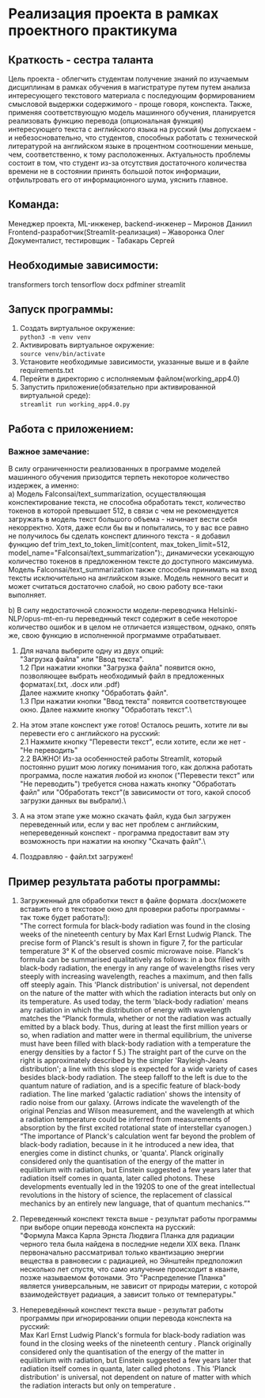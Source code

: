 # Реализация проекта в рамках проектного практикума

## Краткость - сестра таланта
 Цель проекта - облегчить студентам получение знаний по изучаемым дисциплинам в рамках обучения в магистратуре путем путем анализа интересующего текстового материала с последующим формированием смысловой выдержки содержимого - проще говоря, конспекта. Также, применяя соответствующую модель машинного обучения, планируется реализовать функцию перевода (опциональная функция) интересующего текста с английского языка на русский (мы допускаем - и небезосновательно, что студентов, способных работать с технической литературой на английском языке в процентном соотношении меньше, чем, соответственно, к тому расположенных.
Актуальность проблемы состоит в том, что студент из-за отсутствия достаточного количества времени не в состоянии принять большой поток информации, отфильтровать его от информационного шума, уяснить главное.

## Команда:
Менеджер проекта, ML-инженер, backend-инженер – Миронов Даниил\
Frontend-разработчик(Streamlit-реализация) – Жаворонка Олег\
Документалист, тестировщик - Табакарь Сергей


## Необходимые зависимости:
transformers 
torch
tensorflow
docx
pdfminer
streamlit

## Запуск программы:
1. Создать виртуальное окружение:\
   `python3 -m venv venv`
3. Активировать виртуальное окружение:\
    `source venv/bin/activate`
4. Установите необходимые зависимости, указанные выше и в файле requirements.txt
5. Перейти в директорию с исполняемым файлом(working_app4.0)
6. Запустить приложение(обязательно при активированной виртуальной среде):\
    `streamlit run working_app4.0.py`

## Работа с приложением:
### Важное замечание:
В силу ограниченности реализованных в программе моделей машинного обучения призодится терпеть некоторое количество издержек, а именно:\
a) Модель Falconsai/text_summarization, осуществляющая конспектирование текста, не способна обработать текст, количество токенов в которой превышает 512, в связи с чем не рекомендуется загружать в модель текст большого объема - начинает вести себя некорректно. Хотя, даже если бы вы и попытались, то у вас все равно не получилось бы сделать конспект длинного текста - я добавил функцию def trim_text_to_token_limit(content, max_token_limit=512, model_name="Falconsai/text_summarization"):, динамически усекающую количество токенов в предложенном тексте до доступного максимума.\
 Модель Falconsai/text_summarization также способна принимать на вход тексты исключительно на английском языке. Модель немного весит и может считаться достаточно слабой, но свою работу все-таки выполняет.

b) В силу недостаточной сложности модели-переводчика Helsinki-NLP/opus-mt-en-ru переведнный текст содержит в себе некоторое количество ошибок и в целом не отличается изяществом, однако, опять же, свою функцию в исполненной прогрмамме отрабатывает.

1. Для начала выберите одну из двух опций:\
   "Загрузка файла" или "Ввод текста".\
   1.2 При нажатии кнопки "Загрузка файла" появится окно, позволяющее выбрать необходимый файл в предложенных форматах(.txt, .docx или .pdf)\
   Далее нажмите кнопку "Обработать файл".\
   1.3 При нажатии кнопки "Ввод текста" появится соответствующее окно. Далее нажмите кнопку "Обработать текст".\
   
2. На этом этапе конспект уже готов! Осталось решить, хотите ли вы перевести его с английского на русский:\
   2.1 Нажмите кнопку "Перевести текст", если хотите, если же нет - "Не переводить"\
   2.2 ВАЖНО! Из-за особенностей работы Streamlit, который постоянно рушит мою логику понимания того, как должна работать программа, после    нажатия любой из кнопок ("Перевести текст" или "Не переводить") требуется снова нажать кнопку "Обработать файл" или "Обработать текст"(в зависимости от того, какой способ загрузки данных вы выбрали).\
   
3. А на этом этапе уже можно скачать файл, куда был загружен переведенный или, если у вас нет проблем с английским, непереведенный конспект - программа предоставит вам эту возможность при нажатии на кнопку "Скачать файл".\
   
4. Поздравляю - файл.txt загружен!

## Пример результата работы программы:
1. Загруженный для обработки текст в файле формата .docx(можете вставить его в текстовое окно для проверки работы программы - так тоже будет работать!):\
   "The correct formula for black-body radiation was found in the closing weeks of the nineteenth century by Max Karl Ernst Ludwig Planck. The precise form of Planck's result is shown in figure 7, for the particular temperature 3° K of the observed cosmic microwave noise. Planck's formula can be summarised qualitatively as follows: in a box filled with black-body radiation, the energy in any range of wavelengths rises very steeply with increasing wavelength, reaches a maximum, and then falls off steeply again. This 'Planck distribution' is universal, not dependent on the nature of the matter with which the radiation interacts but only on its temperature. As used today, the term 'black-body radiation' means any radiation in which the distribution of energy with wavelength matches the “Planck formula, whether or not the radiation was actually emitted by a black body. Thus, during at least the first million years or so, when radiation and matter were in thermal equilibrium, the universe must have been filled with black-body radiation with a temperature the energy densities by a factor f 5.) The straight part of the curve on the right is approximately described by the simpler 'Rayleigh-Jeans distribution'; a line with this slope is expected for a wide variety of cases besides black-body radiation. The steep falloff to the left is due to the quantum nature of radiation, and is a specific feature of black-body radiation. The line marked 'galactic radiation' shows the intensity of radio noise from our galaxy. (Arrows indicate the wavelength of the original Penzias and Wilson measurement, and the wavelength at which a radiation temperature could be inferred from measurements of absorption by the first excited rotational state of interstellar cyanogen.)
“The importance of Planck's calculation went far beyond the problem of black-body radiation, because in it he introduced a new idea, that energies come in distinct chunks, or 'quanta'. Planck originally considered only the quantisation of the energy of the matter in equilibrium with radiation, but Einstein suggested a few years later that radiation itself comes in quanta, later called photons. These developments eventually led in the 1920S to one of the great intellectual revolutions in the history of science, the replacement of classical mechanics by an entirely new language, that of quantum mechanics.”"

2. Переведенный конспект текста выше - результат работы программы при выборе опции перевода конспекта на русский:\
 "Формула Макса Карла Эрнста Людвига Планка для радиации черного тела была найдена в последние недели XIX века. Планк первоначально рассматривал только квантизацию энергии вещества в равновесии с радиацией, но Эйнштейн предположил несколько лет спустя, что само излучение происходит в кванте, позже называемом фотонами. Это "Распределение Планка" является универсальным, не зависит от природы материи, с которой взаимодействует радиация, а зависит только от температуры."

3. Непереведённый конспект текста выше - результат работы программы при игнорировании опции перевода конспекта на русский:\
 Max Karl Ernst Ludwig Planck's formula for black-body radiation was found in the closing weeks of the nineteenth century . Planck originally considered only the quantisation of the energy of the matter in equilibrium with radiation, but Einstein suggested a few years later that radiation itself comes in quanta, later called photons . This 'Planck distribution' is universal, not dependent on nature of matter with which the radiation interacts but only on temperature .
